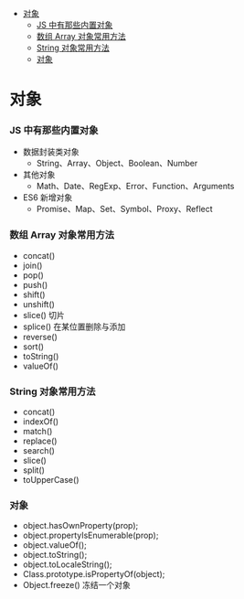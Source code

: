 <!-- TOC -->

- [对象](#对象)
  - [JS 中有那些内置对象](#js-中有那些内置对象)
  - [数组 Array 对象常用方法](#数组-array-对象常用方法)
  - [String 对象常用方法](#string-对象常用方法)
  - [对象](#对象-1)

<!-- /TOC -->

# 对象

### JS 中有那些内置对象

- 数据封装类对象
  - String、Array、Object、Boolean、Number
- 其他对象
  - Math、Date、RegExp、Error、Function、Arguments
- ES6 新增对象
  - Promise、Map、Set、Symbol、Proxy、Reflect

### 数组 Array 对象常用方法

- concat()
- join()
- pop()
- push()
- shift()
- unshift()
- slice() 切片
- splice() 在某位置删除与添加
- reverse()
- sort()
- toString()
- valueOf()

### String 对象常用方法

- concat()
- indexOf()
- match()
- replace()
- search()
- slice()
- split()
- toUpperCase()

### 对象

- object.hasOwnProperty(prop);
- object.propertyIsEnumerable(prop);
- object.valueOf();
- object.toString();
- object.toLocaleString();
- Class.prototype.isPropertyOf(object);
- Object.freeze() 冻结一个对象

